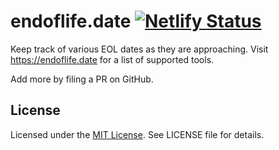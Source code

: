 # endoflife.date [![Netlify Status](https://api.netlify.com/api/v1/badges/a4c194ea-370a-436d-b58f-b1b7eadd88a3/deploy-status)](https://app.netlify.com/sites/jovial-bell-4be416/deploys)

Keep track of various EOL dates as they are approaching. Visit <https://endoflife.date> for a list of supported tools.

Add more by filing a PR on GitHub.

## License

Licensed under the [MIT License](https://nemo.mit-license.org/). See LICENSE file for details.
